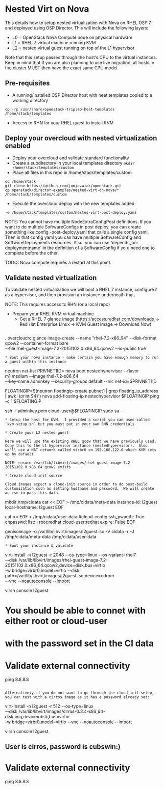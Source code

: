 # Nested Virt on Nova
This details how to setup nested virtualization with Nova on RHEL OSP 7 and deployed using OSP Director.  This will include the following layers: 

* L0 = OpenStack Nova Compute node on physical hardware
* L1 = RHEL 7 virtual machine running KVM
* L2 = nested virtual guest running on top of the L1 hypervisor

Note that this setup passes through the host's CPU to the virtual instances.  Keep in mind that if you are also planning to use live migration, all hosts in the cluster MUST then have the exact same CPU model.

## Pre-requisites

* A running/installed OSP Director host with heat templates copied to a working directory
``` 
cp -rp /usr/share/openstack-tripleo-heat-templates /home/stack/templates
```
* Access to RHN for your RHEL guest to install KVM

## Deploy your overcloud with nested virtualization enabled

* Deploy your overcloud and validate standard functionality
* Create a subdirectory in your local templates directory `mkdir /home/stack/templates/custom`
* Place all files in this repo in /home/stack/templates/custom
```
cd /home/stack
git clone https://github.com/jonjozwiak/openstack.git
cp openstack/director-examples/nested-virt-on-nova/* /home/stack/templates/custom
```
* Execute the overcloud deploy with the new templates added:
``` 
-e /home/stack/templates/custom/nested-virt-post-deploy.yaml
```
NOTE: You cannot have multiple NodeExtraConfigPost definitions.  If you want to 
do multiple SoftwareConfigs in post deploy, you can create something like config
-post-deploy.yaml that calls a single config yaml.  Then in that config yaml you
 can have multiple SoftwareConfig and SoftwareDeployments resources.  Also, you 
can use 'depends_on: deploymentname' in the definition of a SoftwareConfig if yo
u need one to complete before the other. 

TODO: Nova compute requires a restart at this point. 

## Validate nested virtualization 
To validate nested virtualization we will boot a RHEL 7 instance, configure it as a hypervisor, and then provision an instance underneath that.  

NOTE: This requires access to RHN (or a local repo)

* Prepare your RHEL KVM virtual machine 
  * Get a RHEL 7 glance image (https://access.redhat.com/downloads -> Red Hat Enterprise Linux -> KVM Guest Image -> Download Now)
  ```
. overcloudrc
glance image-create --name "rhel-7.2-x86_64" --disk-format qcow2 --container-format bare \
   --file rhel-guest-image-7.2-20151102.0.x86_64.qcow2 --is-public true
  ```
  * Boot your nova instance - make certain you have enough memory to run a guest within this instance
  ```
neutron net-list
PRIVNET1ID=<your privnet>
nova boot nestedhypervisor --flavor m1.medium --image rhel-7.2-x86_64 \
  --key-name adminkey --security-groups default --nic net-id=$PRIVNET1ID

FLOATINGIP=$(neutron floatingip-create pubnet1 | grep floating_ip_address | awk '{print $4}')
nova add-floating-ip nestedhypervisor $FLOATINGIP
ping -c 1 $FLOATINGIP

ssh -i adminkey.pem cloud-user@$FLOATINGIP
sudo su - 
  ```
  * Setup the host for KVM.  I provided a script you can used called `kvm-setup.sh` but you must put in your own RHN credentials

* Create your L2 nested guest

Here we will use the existing RHEL qcow that we have previously used.  Copy this to the L1 hypervisor instance (nestedhypervisor).  Also we'll use a NAT network called virbr0 on 192.168.122.0 which KVM sets up by default

NOTE: ensure /var/lib/libvirt/images/rhel-guest-image-7.2-20151102.0.x86_64.qcow2 exists

  * Create cloud-init source

  Cloud images expect a cloud-init source in order to do post-build customization such as setting hostname and password.  We will create an iso to pass this data
  ```
mkdir /tmp/cidata
cat << EOF > /tmp/cidata/meta-data
instance-id: l2guest
local-hostname: l2guest
EOF

cat << EOF > /tmp/cidata/user-data
#cloud-config
ssh_pwauth: True
chpasswd:
  list: |
     root:redhat
     cloud-user:redhat
  expire: False
EOF

genisoimage -o /var/lib/libvirt/images/l2guest.iso -V cidata -r -J \
  /tmp/cidata/meta-data /tmp/cidata/user-data
  ``` 
  * Boot your instance & validate
  ```
virt-install -n l2guest -r 2048 --os-type=linux --os-variant=rhel7 \
  --disk /var/lib/libvirt/images/rhel-guest-image-7.2-20151102.0.x86_64.qcow2,device=disk,bus=virtio \
  -w bridge=virbr0,model=virtio 
  --disk path=/var/lib/libvirt/images/l2guest.iso,device=cdrom \
  --vnc --noautoconsole --import

virsh console l2guest
# You should be able to connet with either root or cloud-user
# with the password set in the CI data
 
# Validate external connectivity
ping 8.8.8.8
  ```
 
  Alternatively if you do not want to go through the cloud-init setup, you can test with a cirros image as it has a password already set:
  ```
virt-install -n l2guest -r 512 --os-type=linux \
  --disk /var/lib/libvirt/images/cirros-0.3.4-x86_64-disk.img,device=disk,bus=virtio \
  -w bridge=virbr0,model=virtio --vnc --noautoconsole --import

virsh console l2guest 
## User is cirros, password is cubswin:)

# Validate external connectivity 
ping 8.8.8.8 
  ````



